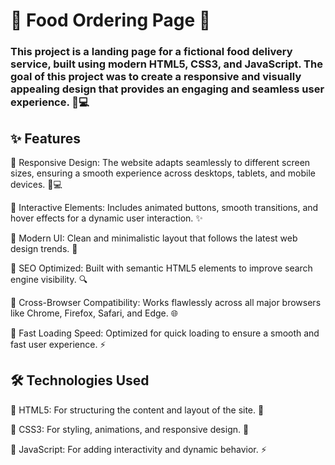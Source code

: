 # 🍕 Food Ordering Page 🚀

### This project is a landing page for a fictional food delivery service, built using modern HTML5, CSS3, and JavaScript. The goal of this project was to create a responsive and visually appealing design that provides an engaging and seamless user experience. 📱💻

## ✨ Features
🔹 Responsive Design: The website adapts seamlessly to different screen sizes, ensuring a smooth experience across desktops, tablets, and mobile devices. 📱💻

🔹 Interactive Elements: Includes animated buttons, smooth transitions, and hover effects for a dynamic user interaction. ✨

🔹 Modern UI: Clean and minimalistic layout that follows the latest web design trends. 🎨

🔹 SEO Optimized: Built with semantic HTML5 elements to improve search engine visibility. 🔍

🔹 Cross-Browser Compatibility: Works flawlessly across all major browsers like Chrome, Firefox, Safari, and Edge. 🌐

🔹 Fast Loading Speed: Optimized for quick loading to ensure a smooth and fast user experience. ⚡

## 🛠️ Technologies Used
🔹 HTML5: For structuring the content and layout of the site. 📄

🔹 CSS3: For styling, animations, and responsive design. 🎨

🔹 JavaScript: For adding interactivity and dynamic behavior. ⚡

